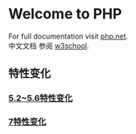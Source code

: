 # Welcome to PHP

For full documentation visit [php.net](http://php.net/).  
中文文档  参阅 [w3school](http://www.w3school.com.cn/php/).  

## 特性变化

### [5.2~5.6特性变化](http://www.jb51.net/article/48150.htm)

### [7特性变化](http://www.jb51.net/article/73788.htm)
